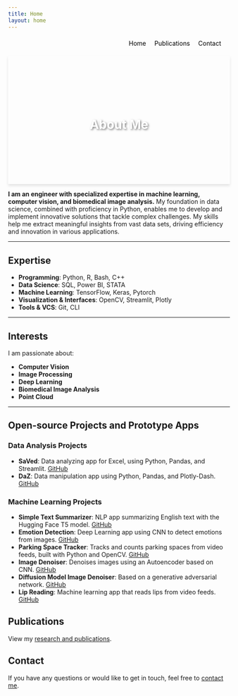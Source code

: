 ```yaml
---
title: Home
layout: home
---
```

<div style="text-align: right; margin: 20px;">
  <a href="/" style="margin-right: 15px; text-decoration: none; color: black;">Home</a>
  <a href="/publications" style="margin-right: 15px; text-decoration: none; color: black;">Publications</a>
  <a href="/contact" style="text-decoration: none; color: black;">Contact</a>
</div>

<div style="background: url('https://www.innovationaus.com/wp-content/uploads/2020/07/Security_410057710_OP.jpg') no-repeat center center; background-size: cover; box-shadow: 0 4px 6px rgba(0,0,0,0.1); text-align: center; padding: 100px 20px;">
    <h1 style="color: white; text-shadow: 2px 2px 4px rgba(0,0,0,0.5);">About Me</h1>
</div>

**I am an engineer with specialized expertise in machine learning, computer vision, and biomedical image analysis.** My foundation in data science, combined with proficiency in Python, enables me to develop and implement innovative solutions that tackle complex challenges. My skills help me extract meaningful insights from vast data sets, driving efficiency and innovation in various applications.

---
## Expertise

- **Programming**: Python, R, Bash, C++
- **Data Science**: SQL, Power BI, STATA
- **Machine Learning**: TensorFlow, Keras, Pytorch
- **Visualization & Interfaces**: OpenCV, Streamlit, Plotly
- **Tools & VCS**: Git, CLI

---
## Interests

I am passionate about:
- **Computer Vision**
- **Image Processing**
- **Deep Learning**
- **Biomedical Image Analysis**
- **Point Cloud**

---
## Open-source Projects and Prototype Apps

### Data Analysis Projects
- **SaVed**: Data analyzing app for Excel, using Python, Pandas, and Streamlit. [GitHub](https://github.com/Khandoker09/SaVeDv0.1)
- **DaZ**: Data manipulation app using Python, Pandas, and Plotly-Dash. [GitHub](https://github.com/Khandoker09/daZ-v0.2)

### Machine Learning Projects
- **Simple Text Summarizer**: NLP app summarizing English text with the Hugging Face T5 model. [GitHub](https://github.com/Khandoker09/simple_text_summarizer)
- **Emotion Detection**: Deep Learning app using CNN to detect emotions from images. [GitHub](https://github.com/Khandoker09/image_deep_L)
- **Parking Space Tracker**: Tracks and counts parking spaces from video feeds, built with Python and OpenCV. [GitHub](#)
- **Image Denoiser**: Denoises images using an Autoencoder based on CNN. [GitHub](#)
- **Diffusion Model Image Denoiser**: Based on a generative adversarial network. [GitHub](#)
- **Lip Reading**: Machine learning app that reads lips from video feeds. [GitHub](#)

## Publications

View my [research and publications](/publications).

## Contact

If you have any questions or would like to get in touch, feel free to [contact me](/contact).
